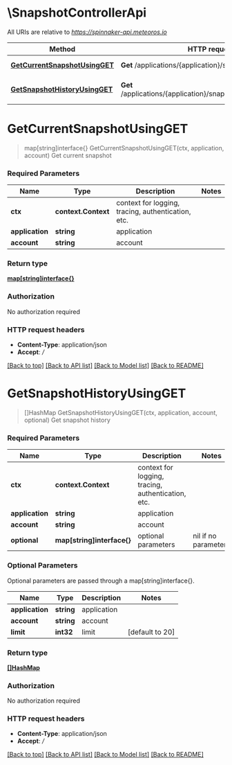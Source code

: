 # \SnapshotControllerApi

All URIs are relative to *https://spinnaker-api.meteoros.io*

Method | HTTP request | Description
------------- | ------------- | -------------
[**GetCurrentSnapshotUsingGET**](SnapshotControllerApi.md#GetCurrentSnapshotUsingGET) | **Get** /applications/{application}/snapshots/{account} | Get current snapshot
[**GetSnapshotHistoryUsingGET**](SnapshotControllerApi.md#GetSnapshotHistoryUsingGET) | **Get** /applications/{application}/snapshots/{account}/history | Get snapshot history


# **GetCurrentSnapshotUsingGET**
> map[string]interface{} GetCurrentSnapshotUsingGET(ctx, application, account)
Get current snapshot

### Required Parameters

Name | Type | Description  | Notes
------------- | ------------- | ------------- | -------------
 **ctx** | **context.Context** | context for logging, tracing, authentication, etc.
  **application** | **string**| application | 
  **account** | **string**| account | 

### Return type

[**map[string]interface{}**](interface{}.md)

### Authorization

No authorization required

### HTTP request headers

 - **Content-Type**: application/json
 - **Accept**: */*

[[Back to top]](#) [[Back to API list]](../README.md#documentation-for-api-endpoints) [[Back to Model list]](../README.md#documentation-for-models) [[Back to README]](../README.md)

# **GetSnapshotHistoryUsingGET**
> []HashMap GetSnapshotHistoryUsingGET(ctx, application, account, optional)
Get snapshot history

### Required Parameters

Name | Type | Description  | Notes
------------- | ------------- | ------------- | -------------
 **ctx** | **context.Context** | context for logging, tracing, authentication, etc.
  **application** | **string**| application | 
  **account** | **string**| account | 
 **optional** | **map[string]interface{}** | optional parameters | nil if no parameters

### Optional Parameters
Optional parameters are passed through a map[string]interface{}.

Name | Type | Description  | Notes
------------- | ------------- | ------------- | -------------
 **application** | **string**| application | 
 **account** | **string**| account | 
 **limit** | **int32**| limit | [default to 20]

### Return type

[**[]HashMap**](HashMap.md)

### Authorization

No authorization required

### HTTP request headers

 - **Content-Type**: application/json
 - **Accept**: */*

[[Back to top]](#) [[Back to API list]](../README.md#documentation-for-api-endpoints) [[Back to Model list]](../README.md#documentation-for-models) [[Back to README]](../README.md)


